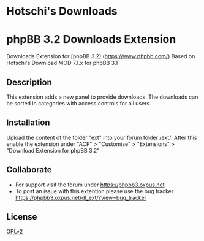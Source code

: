 Hotschi's Downloads
===================

# phpBB 3.2 Downloads Extension

Downloads Extension for [phpBB 3.2] (https://www.phpbb.com/)
Based on Hotschi's Download MOD 7.1.x for phpBB 3.1

## Description

This extension adds a new panel to provide downloads.
The downloads can be sorted in categories with access controls for all users.

## Installation

Upload the content of the folder "ext" into your forum folder /ext/.
After this enable the extension under "ACP" > "Customise" > "Extensions" > "Download Extension for phpBB 3.2"

## Collaborate

* For support visit the forum under https://phpbb3.oxpus.net
* To post an issue with this extention please use the bug tracker https://phpbb3.oxpus.net/dl_ext/?view=bug_tracker

## License

[GPLv2](license.txt)
